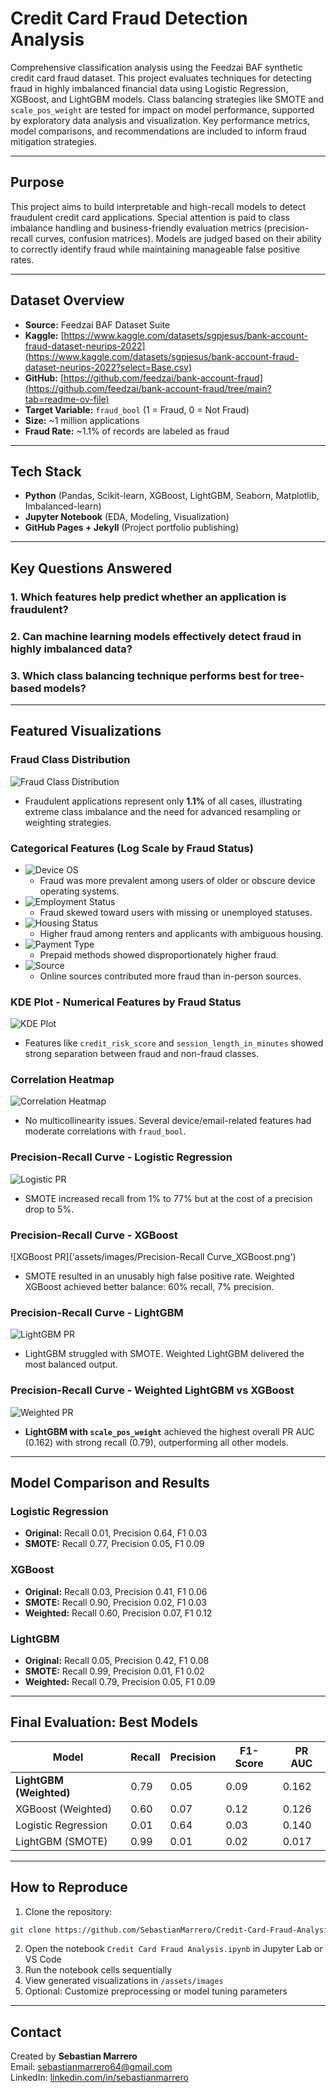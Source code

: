 
# Credit Card Fraud Detection Analysis

Comprehensive classification analysis using the Feedzai BAF synthetic credit card fraud dataset. This project evaluates techniques for detecting fraud in highly imbalanced financial data using Logistic Regression, XGBoost, and LightGBM models. Class balancing strategies like SMOTE and `scale_pos_weight` are tested for impact on model performance, supported by exploratory data analysis and visualization. Key performance metrics, model comparisons, and recommendations are included to inform fraud mitigation strategies.

---

## Purpose

This project aims to build interpretable and high-recall models to detect fraudulent credit card applications. Special attention is paid to class imbalance handling and business-friendly evaluation metrics (precision-recall curves, confusion matrices). Models are judged based on their ability to correctly identify fraud while maintaining manageable false positive rates.

---

## Dataset Overview

- **Source:** Feedzai BAF Dataset Suite
- **Kaggle:** [https://www.kaggle.com/datasets/sgpjesus/bank-account-fraud-dataset-neurips-2022](https://www.kaggle.com/datasets/sgpjesus/bank-account-fraud-dataset-neurips-2022?select=Base.csv)
- **GitHub:** [https://github.com/feedzai/bank-account-fraud](https://github.com/feedzai/bank-account-fraud/tree/main?tab=readme-ov-file)
- **Target Variable:** `fraud_bool` (1 = Fraud, 0 = Not Fraud)
- **Size:** ~1 million applications
- **Fraud Rate:** ~1.1% of records are labeled as fraud

---

## Tech Stack

- **Python** (Pandas, Scikit-learn, XGBoost, LightGBM, Seaborn, Matplotlib, Imbalanced-learn)
- **Jupyter Notebook** (EDA, Modeling, Visualization)
- **GitHub Pages + Jekyll** (Project portfolio publishing)

---

## Key Questions Answered

### 1. Which features help predict whether an application is fraudulent?
### 2. Can machine learning models effectively detect fraud in highly imbalanced data?
### 3. Which class balancing technique performs best for tree-based models?

---

## Featured Visualizations

### Fraud Class Distribution
![Fraud Class Distribution](assets/images/FraudClassDistribution.png)
- Fraudulent applications represent only **1.1%** of all cases, illustrating extreme class imbalance and the need for advanced resampling or weighting strategies.

### Categorical Features (Log Scale by Fraud Status)
- ![Device OS](assets/images/Categorical_feature_distribution_by_device_os.png)  
  - Fraud was more prevalent among users of older or obscure device operating systems.
- ![Employment Status](assets/images/Categorical_feature_distribution_by_employment_status.png)  
  - Fraud skewed toward users with missing or unemployed statuses.
- ![Housing Status](assets/images/Categorical_feature_distribution_by_housing_status.png)  
  - Higher fraud among renters and applicants with ambiguous housing.
- ![Payment Type](assets/images/Categorical_feature_distribution_by_payment_type.png)  
  - Prepaid methods showed disproportionately higher fraud.
- ![Source](assets/images/Categorical_feature_distribution_by_source.png)  
  - Online sources contributed more fraud than in-person sources.

### KDE Plot - Numerical Features by Fraud Status
![KDE Plot](assets/images/kde_plot_numerical_features_class_status.png)
- Features like `credit_risk_score` and `session_length_in_minutes` showed strong separation between fraud and non-fraud classes.

### Correlation Heatmap
![Correlation Heatmap](assets/images/Correlation_Heatmap.png)
- No multicollinearity issues. Several device/email-related features had moderate correlations with `fraud_bool`.

### Precision-Recall Curve - Logistic Regression
![Logistic PR](assets/images/Precision-Recall_Curve_LR.png)
- SMOTE increased recall from 1% to 77% but at the cost of a precision drop to 5%.

### Precision-Recall Curve - XGBoost
![XGBoost PR]('assets/images/Precision-Recall Curve_XGBoost.png')
- SMOTE resulted in an unusably high false positive rate. Weighted XGBoost achieved better balance: 60% recall, 7% precision.

### Precision-Recall Curve - LightGBM
![LightGBM PR](assets/images/LightGBM_PR_Curve.png)
- LightGBM struggled with SMOTE. Weighted LightGBM delivered the most balanced output.

### Precision-Recall Curve - Weighted LightGBM vs XGBoost
![Weighted PR](assets/images/Weighted_PR_Curve.png)
- **LightGBM with `scale_pos_weight`** achieved the highest overall PR AUC (0.162) with strong recall (0.79), outperforming all other models.

---

## Model Comparison and Results

### Logistic Regression
- **Original:** Recall 0.01, Precision 0.64, F1 0.03
- **SMOTE:** Recall 0.77, Precision 0.05, F1 0.09

### XGBoost
- **Original:** Recall 0.03, Precision 0.41, F1 0.06
- **SMOTE:** Recall 0.90, Precision 0.02, F1 0.03
- **Weighted:** Recall 0.60, Precision 0.07, F1 0.12

### LightGBM
- **Original:** Recall 0.05, Precision 0.42, F1 0.08
- **SMOTE:** Recall 0.99, Precision 0.01, F1 0.02
- **Weighted:** Recall 0.79, Precision 0.05, F1 0.09

---

## Final Evaluation: Best Models

| Model                   | Recall | Precision | F1-Score | PR AUC |
|------------------------|--------|-----------|----------|--------|
| **LightGBM (Weighted)** | 0.79   | 0.05      | 0.09     | 0.162  |
| XGBoost (Weighted)      | 0.60   | 0.07      | 0.12     | 0.126  |
| Logistic Regression     | 0.01   | 0.64      | 0.03     | 0.140  |
| LightGBM (SMOTE)        | 0.99   | 0.01      | 0.02     | 0.017  |

---

## How to Reproduce

1. Clone the repository:
```bash
git clone https://github.com/SebastianMarrero/Credit-Card-Fraud-Analysis.git
```
2. Open the notebook `Credit Card Fraud Analysis.ipynb` in Jupyter Lab or VS Code  
3. Run the notebook cells sequentially  
4. View generated visualizations in `/assets/images`  
5. Optional: Customize preprocessing or model tuning parameters

---

## Contact

Created by **Sebastian Marrero**  
Email: sebastianmarrero64@gmail.com  
LinkedIn: [linkedin.com/in/sebastianmarrero](https://linkedin.com/in/sebastianmarrero)
